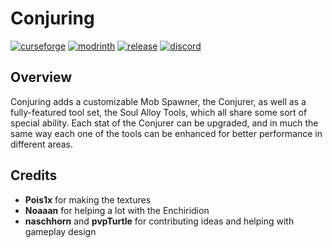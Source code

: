 # Conjuring

[![curseforge](https://img.shields.io/badge/-CurseForge-gray?style=for-the-badge&logo=curseforge&labelColor=orange)](https://www.curseforge.com/minecraft/mc-mods/conjuring)
[![modrinth](https://img.shields.io/badge/-modrinth-gray?style=for-the-badge&labelColor=green&labelWidth=15&logo=appveyor&logoColor=white)](https://modrinth.com/mod/conjuring)
[![release](https://img.shields.io/github/v/release/glisco03/conjuring?logo=github&style=for-the-badge)](https://github.com/glisco03/conjuring/releases)
[![discord](https://img.shields.io/discord/825828008644313089?label=wisp%20forest&logo=discord&logoColor=white&style=for-the-badge)](https://discord.gg/xrwHKktV2d)

## Overview

Conjuring adds a customizable Mob Spawner, the Conjurer, as well as a fully-featured tool set, the Soul Alloy Tools, which all share some sort of special ability. 
Each stat of the Conjurer can be upgraded, and in much the same way each one of the tools can be enhanced for better performance in different areas. 

## Credits
 - **Pois1x** for making the textures
 - **Noaaan** for helping a lot with the Enchiridion
 - **naschhorn** and **pvpTurtle** for contributing ideas and helping with gameplay design
